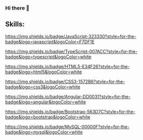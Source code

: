 ### Hi there 👋

<!--
**cjsegui86/cjsegui86** is a ✨ _special_ ✨ repository because its `README.md` (this file) appears on your GitHub profile.

Here are some ideas to get you started:

- 🔭 I’m currently working on ...
- 🌱 I’m currently learning ...
- 👯 I’m looking to collaborate on ...
- 🤔 I’m looking for help with ...
- 💬 Ask me about ...
- 📫 How to reach me: ...
- 😄 Pronouns: ...
- ⚡ Fun fact: ...
-->

## Skills:
https://img.shields.io/badge/JavaScript-323330?style=for-the-badge&logo=javascript&logoColor=F7DF1E

https://img.shields.io/badge/TypeScript-007ACC?style=for-the-badge&logo=typescript&logoColor=white

https://img.shields.io/badge/HTML5-E34F26?style=for-the-badge&logo=html5&logoColor=white

https://img.shields.io/badge/CSS3-1572B6?style=for-the-badge&logo=css3&logoColor=white

https://img.shields.io/badge/Angular-DD0031?style=for-the-badge&logo=angular&logoColor=white

https://img.shields.io/badge/Bootstrap-563D7C?style=for-the-badge&logo=bootstrap&logoColor=white
  
https://img.shields.io/badge/MySQL-00000F?style=for-the-badge&logo=mysql&logoColor=white


